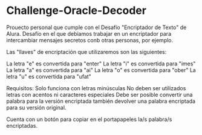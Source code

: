 # Challenge-Oracle-Decoder
Prouecto personal que cumple con el Desafío "Encriptador de Texto" de Alura.
Desafío en el que debíamos trabajar en un encriptador para intercambiar mensajes secretos conb otras personas, por ejemplo.

Las "llaves" de encriptación que utilizaremos son las siguientes:

La letra "e" es convertida para "enter"
La letra "i" es convertida para "imes"
La letra "a" es convertida para "ai"
La letra "o" es convertida para "ober"
La letra "u" es convertida para "ufat"

Requisitos:
Solo funciona con letras minúsculas
No deben ser utilizados letras con acentos ni caracteres especiales
Debe ser posible convertir una palabra para la versión encriptada también devolver una palabra encriptada para su versión original.

Cuenta con un botón para copiar en el portapapeles la/s palabra/s encriptadas.
